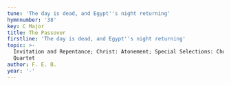 ```yaml
---
tune: 'The day is dead, and Egypt''s night returning'
hymnnumber: '38'
key: C Major
title: The Passover
firstline: 'The day is dead, and Egypt''s night returning'
topic: >-
  Invitation and Repentance; Christ: Atonement; Special Selections: Choir or
  Quartet
author: F. E. B.
year: '-'
---
```


